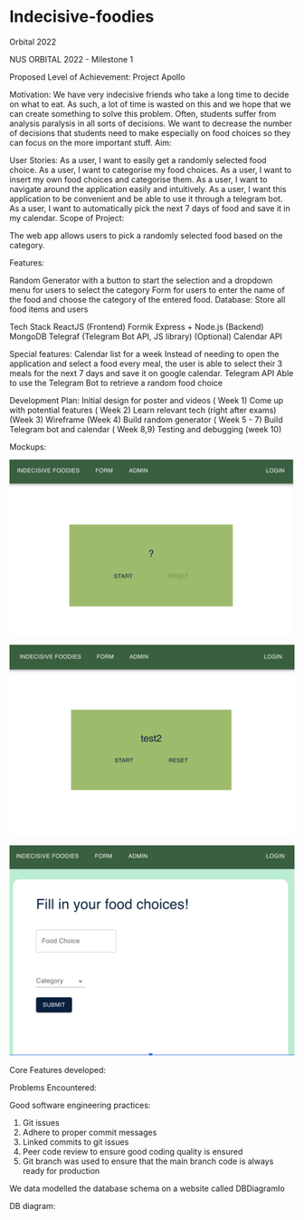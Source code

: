 # Indecisive-foodies
Orbital 2022



NUS ORBITAL 2022 - Milestone 1

Proposed Level of Achievement:
Project Apollo

Motivation:
We have very indecisive friends who take a long time to decide on what to eat. As such, a lot of time is wasted on this and we hope that we can create something to solve this problem. Often, students suffer from analysis paralysis in all sorts of decisions. We want to decrease the number of decisions that students need to make especially on food choices so they can focus on the more important stuff.
Aim:

User Stories:
As a user, I want to easily get a randomly selected food choice.
As a user, I want to categorise my food choices.
As a user, I want to insert my own food choices and categorise them.
As a user, I want to navigate around the application easily and intuitively.
As a user, I want this application to be convenient and be able to use it through a telegram bot.
As a user, I want to automatically pick the next 7 days of food and save it in my calendar.
Scope of Project:

The web app allows users to pick a randomly selected food based on the category.

Features:

Random Generator with a button to start the selection and a dropdown menu for users to select the category
Form for users to enter the name of the food and choose the category of the entered food.
Database: Store all food items and users


Tech Stack
ReactJS (Frontend)
Formik
Express + Node.js (Backend)
MongoDB
Telegraf (Telegram Bot API, JS library) (Optional)
Calendar API


Special features:
Calendar list for a week
Instead of needing to open the application and select a food every meal, the user is able to select their 3 meals for the next 7 days and save it on google calendar.
Telegram API
Able to use the Telegram Bot to retrieve a random food choice

Development Plan:
Initial design for poster and videos ( Week 1)
Come up with potential features ( Week 2)
Learn relevant tech (right after exams) (Week 3)
Wireframe (Week 4)
Build random generator ( Week 5 - 7)
Build Telegram bot and calendar ( Week 8,9)
Testing and debugging (week 10)

Mockups: 

![test](https://github.com/Evande1/indecisive-foodies/blob/main/MicrosoftTeams-image.png)

![test run](https://github.com/Evande1/indecisive-foodies/blob/main/MicrosoftTeams-image%20(1).png)

![form](https://github.com/Evande1/indecisive-foodies/blob/main/MicrosoftTeams-image%20(2).png)



Core Features developed: 


Problems Encountered: 


Good software engineering practices: 
1. Git issues 
2. Adhere to proper commit messages
3. Linked commits to git issues
4. Peer code review to ensure good coding quality is ensured  
5. Git branch was used to ensure that the main branch code is always ready for production 







We data modelled the database schema on a website called DBDiagramIo 

DB diagram: 



